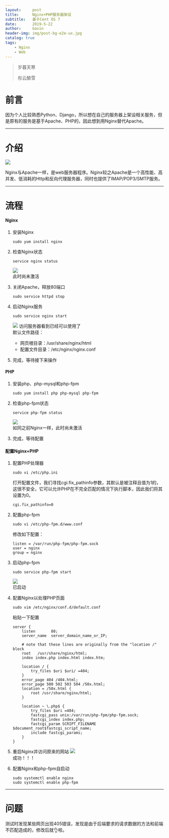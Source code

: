 ```yaml
---
layout:     post
title:      Nginx+PHP服务器架设
subtitle:   基于Cent OS 7
date:       2019-5-22
author:     Gavin
header-img: img/post-bg-e2e-ux.jpg
catalog: true
tags:
    - Nginx
    - Web
---
```


> 岁暮天寒
> 
> 彤云酿雪

# 前言

因为个人比较熟悉Python、Django，所以想在自己的服务器上架设相关服务，但是原有的服务是基于Apache、PHP的，因此想到用Nginx替代Apache。

---

# 介绍

![](http://45.32.68.50/large/006tNc79ly1g3a1wm30fmj30he040mx8.jpg)  

Nginx与Apache一样，是web服务器程序。Nginx较之Apache是一个高性能、高并发、低消耗的Http和反向代理服务器，同时也提供了IMAP/POP3/SMTP服务。

---

# 流程

#### Nginx

1. 安装Nginx

	```
	sudo yum install nginx
	```
2. 检查Nginx状态
	
	```
	service nginx status
	```  
	![](http://45.32.68.50/large/006tNc79ly1g3a2czr8e7j30ko026mxk.jpg)  
	此时尚未激活
3. 关闭Apache，释放80端口

	```
	sudo service httpd stop
	```
4. 启动Nginx服务
	
	```
	sudo service nginx start
	```  
	![](http://45.32.68.50/large/006tNc79ly1g3a2gbb3m0j30za0bggnc.jpg)
	访问服务器看到已经可以使用了  
	默认文件路径：  
	* 网页根目录：/usr/share/nginx/html
	* 配置文件目录：/etc/nginx/nginx.conf  
5. 完成，等待接下来操作  

#### PHP

1. 安装php、php\-mysql和php\-fpm
	
	```
	sudo yum install php php-mysql php-fpm
	```
2. 检查php\-fpm状态
	
	```
	service php-fpm status
	```  
	![](http://45.32.68.50/large/006tNc79ly1g3a2mhr0k6j30l0021gm1.jpg)  
	如同之前Nginx一样，此时尚未激活  
3. 完成，等待配置  

#### 配置Nginx+PHP

1. 配置PHP处理器  
	
	```
	sudo vi /etc/php.ini
	```  
	打开配置文件，我们寻找cgi.fix_pathinfo参数，其默认是被注释且值为1的，这很不安全，它可以允许PHP在不完全匹配的情况下执行脚本，因此我们将其设置为0。  
	
	```
	cgi.fix_pathinfo=0
	```
2. 配置php\-fpm
	
	```
	sudo vi /etc/php-fpm.d/www.conf
	```
	修改如下配置：  
	
	```
	listen = /var/run/php-fpm/php-fpm.sock
	user = nginx
	group = nginx
	```
3. 启动php\-fpm
	
	```
	sudo service php-fpm start
	```  
	![](http://45.32.68.50/large/006tNc79ly1g3a347rivzj30l106ign3.jpg)  
	已启动
4. 配置Nginx以处理PHP页面
	
	```
	sudo vim /etc/nginx/conf.d/default.conf
	```  
	粘贴一下配置  
	
	```
	server {
	    listen       80;
	    server_name  server_domain_name_or_IP;
	
	    # note that these lines are originally from the "location /" block
	    root   /usr/share/nginx/html;
	    index index.php index.html index.htm;
	
	    location / {
	        try_files $uri $uri/ =404;
	    }
	    error_page 404 /404.html;
	    error_page 500 502 503 504 /50x.html;
	    location = /50x.html {
	        root /usr/share/nginx/html;
	    }
	
	    location ~ \.php$ {
	        try_files $uri =404;
	        fastcgi_pass unix:/var/run/php-fpm/php-fpm.sock;
	        fastcgi_index index.php;
	        fastcgi_param SCRIPT_FILENAME $document_root$fastcgi_script_name;
	        include fastcgi_params;
	    }
	}
	```
5. 重启Nginx并访问原来的网站
	![](http://45.32.68.50/large/006tNc79ly1g3a3jkgwrtj30yz0gq1bs.jpg)  
	成功！！！
6. 配置Nginx和php\-fpm自启动

	```
	sudo systemctl enable nginx
	sudo systemctl enable php-fpm
	```  

---

# 问题

测试时发现某些网页出现405错误，发现是由于后端要求的请求数据的方法和前端不匹配造成的，修改后就👌啦。
